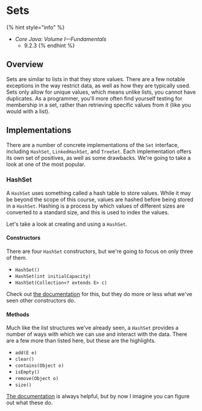 # Sets

{% hint style="info" %}
* _Core Java: Volume I—Fundamentals_
  * 9.2.3
{% endhint %}

## Overview

Sets are similar to lists in that they store values. There are a few notable exceptions in the way restrict data, as well as how they are typically used. Sets only allow for unique values, which means unlike lists, you cannot have duplicates. As a programmer, you'll more often find yourself testing for membership in a set, rather than retrieving specific values from it \(like you would with a list\).

## Implementations

There are a number of concrete implementations of the `Set` interface, including `HashSet`, `LinkedHashSet`, and `TreeSet`. Each implementation offers its own set of positives, as well as some drawbacks. We're going to take a look at one of the most popular.

### HashSet

A `HashSet` uses something called a hash table to store values. While it may be beyond the scope of this course, values are hashed before being stored in a `HashSet`. Hashing is a process by which values of different sizes are converted to a standard size, and this is used to index the values.

Let's take a look at creating and using a `HashSet`.

#### Constructors

There are four `HashSet` constructors, but we're going to focus on only three of them.

* `HashSet()`
* `HashSet(int initialCapacity)`
* `HashSet(Collection<? extends E> c)`

Check out [the documentation](https://docs.oracle.com/en/java/javase/11/docs/api/java.base/java/util/HashSet.html) for this, but they do more or less what we've seen other constructors do.

#### Methods

Much like the list structures we've already seen, a `HashSet` provides a number of ways with which we can use and interact with the data. There are a few more than listed here, but these are the highlights.

* `add(E e)`
* `clear()`
* `contains(Object o)`
* `isEmpty()`
* `remove(Object o)`
* `size()`

[The documentation](https://docs.oracle.com/en/java/javase/11/docs/api/java.base/java/util/HashSet.html) is always helpful, but by now I imagine you can figure out what these do.


